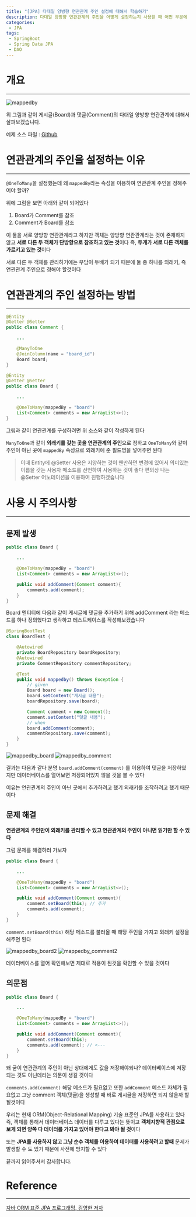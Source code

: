 ```yaml
---
title: "[JPA] 다대일 양방향 연관관계 주인 설정에 대해서 학습하기"
description: 다대일 양방향 연관관계의 주인을 어떻게 설정하는지 사용할 때 어떤 부분에 대해서 조심해야되는지에 대해서 배워보자
categories:
 - JPA
tags:
 - SpringBoot
 - Spring Data JPA
 - DAO
---
```


# 개요

<hr>

![mappedby](/assets/postImages/BidirectionalMapping/mappedby.png)

위 그림과 같이 게시글(Board)과 댓글(Comment)의 다대일 양방향 연관관계에 대해서 살펴보겠습니다.

예제 소스 파일 : [Github](https://github.com/mangchhe/WEB_JPA_Tutorial)

# 연관관계의 주인을 설정하는 이유

<hr>

`@OneToMany`을 설정했는데 왜 `mappedBy`라는 속성을 이용하여 연관관계 주인을 정해주어야 할까?

위에 그림을 보면 아래와 같이 되어있다

1. Board가 Comment를 참조
2. Comment가 Board를 참조

이 둘을 서로 양방향 연관관계라고 하지만 객체는 양방향 연관관계라는 것이 존재하지 않고 **서로 다른 두 객체가 단방향으로 참조하고 있는 것**이다 즉, **두개가 서로 다른 객체를 가르키고 있는 것**이다

서로 다른 두 객체를 관리하기에는 부담이 두배가 되기 때문에 둘 중 하나를 외래키, 즉 연관관계 주인으로 정해야 할것이다

# 연관관계의 주인 설정하는 방법

<hr>

``` java
@Entity
@Getter @Setter
public class Comment {

    ...

    @ManyToOne
    @JoinColumn(name = "board_id")
    Board board;
}
```
``` java
@Entity
@Getter @Setter
public class Board {

    ...

    @OneToMany(mappedBy = "board")
    List<Comment> comments = new ArrayList<>();
}
```

그림과 같이 연관관계를 구성하려면 위 소스와 같이 작성하게 된다

`ManyToOne`과 같이 **외래키를 갖는 곳을 연관관계의 주인**으로 정하고 `OneToMany`와 같이 주인이 아닌 곳에 `mappedBy` 속성으로 외래키에 준 필드명을 넣어주면 된다

> 이때 Entity에 @Setter 사용은 지양하는 것이 왠만하면 변경에 있어서 의미있는 이름을 갖는 사용자 메소드를 선언하여 사용하는 것이 좋다 편의상 나는 @Setter 어노테이션을 이용하여 진행하겠습니다

# 사용 시 주의사항

<hr>

## 문제 발생

``` java
public class Board {

    ...

    @OneToMany(mappedBy = "board")
    List<Comment> comments = new ArrayList<>();

    public void addComment(Comment comment){
        comments.add(comment);
    }
}
```

Board 엔티티에 다음과 같이 게시글에 댓글을 추가하기 위해 addComment 라는 메소드를 하나 정의했다고 생각하고 테스트케이스를 작성해보겠습니다

``` java
@SpringBootTest
class BoardTest {

    @Autowired
    private BoardRepository boardRepository;
    @Autowired
    private CommentRepository commentRepository;

    @Test
    public void mappedby() throws Exception {
        // given
        Board board = new Board();
        board.setContent("게시글 내용");
        boardRepository.save(board);

        Comment comment = new Comment();
        comment.setContent("덧글 내용");
        // when
        board.addComment(comment);
        commentRepository.save(comment);
    }
}
```

![mappedby_board](/assets/postImages/BidirectionalMapping/mappedby_board.PNG)
![mappedby_comment](/assets/postImages/BidirectionalMapping/mappedby_comment.PNG)

결과는 다음과 같다 분명 `board.addComment(comment)` 를 이용하여 댓글을 저장하였지만 데이터베이스를 열어보면 저장되어있지 않을 것을 볼 수 있다

이유는 연관관계의 주인이 아닌 곳에서 추가하려고 했기 외래키를 조작하려고 했기 때문이다

## 문제 해결

**연관관계의 주인만이 외래키를 관리할 수 있고 연관관계의 주인이 아니면 읽기만 할 수 있다**

그럼 문제를 해결하러 가보자

``` java
public class Board {

    ...

    @OneToMany(mappedBy = "board")
    List<Comment> comments = new ArrayList<>();

    public void addComment(Comment comment){
        comment.setBoard(this); // 추가
        comments.add(comment);
    }
}
```

`comment.setBoard(this)` 해당 메소드를 불러올 때 해당 주인을 가지고 외래키 설정을 해주면 된다

![mappedby_board2](/assets/postImages/BidirectionalMapping/mappedby_board2.PNG)
![mappedby_comment2](/assets/postImages/BidirectionalMapping/mappedby_comment2.PNG)

데이터베이스를 열어 확인해보면 제대로 적용이 된것을 확인할 수 있을 것이다

## 의문점

``` java
public class Board {

    ...

    @OneToMany(mappedBy = "board")
    List<Comment> comments = new ArrayList<>();

    public void addComment(Comment comment){
        comment.setBoard(this);
        comments.add(comment); // <---
    }
}
```

왜 굳이 연관관계의 주인이 아닌 상대에게도 값을 저장해야되나? 데이터베이스에 저장되는 것도 아닌데라는 의문이 생길 것이다

`comments.add(comment)` 해당 메소드가 필요없고 또한 `addComment` 메소드 자체가 필요없고 그냥 comment 객체(댓글)을 생성할 때 바로 게시글을 저장하면 되지 않을까 할 될것이다

우리는 현재 ORM(Object-Relational Mapping) 기술 표준인 JPA를 사용하고 있다 즉, 객체를 통해서 데이터베이스 데이터를 다루고 있다는 뜻이고 **객체지향적 관점으로 보게 되면 양쪽 다 데이터를 가지고 있어야 한다고 봐야 될 것**이다

또는 **JPA를 사용하지 않고 그냥 순수 객체를 이용하여 데이터를 사용하려고 할때** 문제가 발생할 수 도 있기 때문에 사전에 방지할 수 있다

끝까지 읽어주셔서 감사합니다.

# Reference

<hr>

[자바 ORM 표준 JPA 프로그래밍, 김영한 저자](https://book.naver.com/bookdb/book_detail.nhn?bid=9252528)
